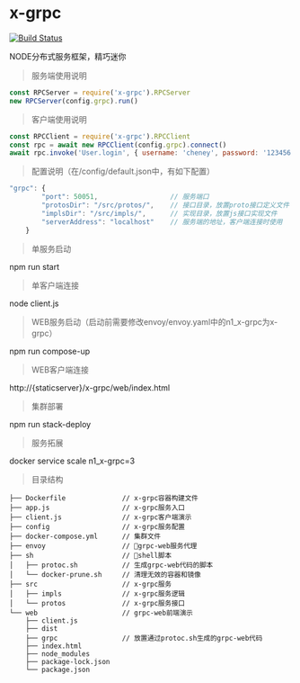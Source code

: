 # x-grpc
[![Build Status](https://travis-ci.com/cheneyweb/x-grpc.svg?branch=master)](https://travis-ci.com/cheneyweb/x-grpc)

NODE分布式服务框架，精巧迷你

>服务端使用说明
```javascript
const RPCServer = require('x-grpc').RPCServer
new RPCServer(config.grpc).run()
```

>客户端使用说明
```javascript
const RPCClient = require('x-grpc').RPCClient
const rpc = await new RPCClient(config.grpc).connect()
await rpc.invoke('User.login', { username: 'cheney', password: '123456' })
```

>配置说明（在/config/default.json中，有如下配置）
```javascript
"grpc": {
        "port": 50051,                  // 服务端口
        "protosDir": "/src/protos/",    // 接口目录，放置proto接口定义文件
        "implsDir": "/src/impls/",      // 实现目录，放置js接口实现文件
        "serverAddress": "localhost"    // 服务端的地址，客户端连接时使用
    }
```

>单服务启动

npm run start

>单客户端连接

node client.js

>WEB服务启动（启动前需要修改envoy/envoy.yaml中的n1_x-grpc为x-grpc）

npm run compose-up

>WEB客户端连接

http://{staticserver}/x-grpc/web/index.html

>集群部署

npm run stack-deploy

>服务拓展

docker service scale n1_x-grpc=3

>目录结构
```
├── Dockerfile              // x-grpc容器构建文件
├── app.js                  // x-grpc服务入口
├── client.js               // x-grpc客户端演示
├── config                  // x-grpc服务配置
├── docker-compose.yml      // 集群文件
├── envoy                   // grpc-web服务代理
├── sh                      // shell脚本
│   ├── protoc.sh           // 生成grpc-web代码的脚本
│   └── docker-prune.sh     // 清理无效的容器和镜像
├── src                     // x-grpc服务
│   ├── impls               // x-grpc服务逻辑
│   └── protos              // x-grpc服务接口
└── web                     // grpc-web前端演示
    ├── client.js
    ├── dist
    ├── grpc                // 放置通过protoc.sh生成的grpc-web代码
    ├── index.html
    ├── node_modules
    ├── package-lock.json
    └── package.json
```
